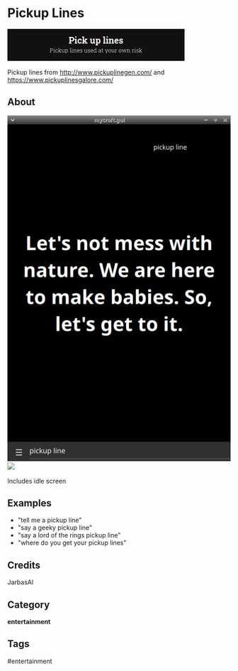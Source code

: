 # Pickup Lines 


![](./logo.png)

Pickup lines from http://www.pickuplinegen.com/ and https://www.pickuplinesgalore.com/

## About

![](./screenie.png)
![](./screenie2.png)

Includes idle screen

## Examples
* "tell me a pickup line"
* "say a geeky pickup line"
* "say a lord of the rings pickup line"
* "where do you get your pickup lines"

## Credits
JarbasAl

## Category
**entertainment**

## Tags
#entertainment
